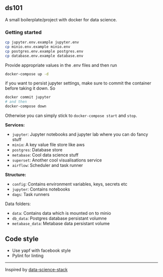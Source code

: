 ## ds101

A small boilerplate/project with docker for data science.

### Getting started

```sh
cp jupyter.env.example jupyter.env
cp minio.env.example minio.env
cp postgres.env.example postgres.env
cp database.env.example database.env
```

Provide appropriate values in the .env files and then run

```sh
docker-compose up -d
```

if you want to persist jupyter settings, make sure to commit the container before taking it down. So

```sh
docker commit jupyter
# and then
docker-compose down
```

Otherwise you can simply stick to `docker-compose start` and `stop`.

**Services:**

- `jupyter`: Jupyter notebooks and jupyter lab where you can do fancy stuff
- `minio`: A key value file store like aws
- `postgres`: Database store
- `metabase`: Cool data science stuff
- `superset`: Another cool visualisations service
- `airflow`: Scheduler and task runner

**Structure:**

- `config`: Contains environment variables, keys, secrets etc
- `jupyter`: Contains notebooks
- `dags`: Task runners

Data folders:
- `data`: Contains data which is mounted on to minio
- `db_data`: Postgres database persistant volumne
- `metabase_data`: Metabase data persistant volume

## Code style

- Use yapf with facebook style
- Pylint for linting

---

Inspired by [data-science-stack](https://github.com/jgoerner/data-science-stack-cookiecutter)
